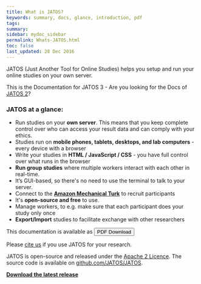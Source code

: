 ```yaml
---
title: What is JATOS?
keywords: summary, docs, glance, introduction, pdf
tags: 
summary:
sidebar: mydoc_sidebar
permalink: Whats-JATOS.html
toc: false
last_updated: 28 Dec 2016
---
```


JATOS (Just Another Tool for Online Studies) helps you setup and run your online studies on your own server.

This is the Documentation for JATOS 3 - Are you looking for the Docs of [JATOS 2](http://v2.jatos.org/Whats-JATOS.html)?

### JATOS at a glance: 
* Run studies on your **own server**. This means that you keep complete control over who can access your result data and can comply with your ethics.
* Studies run on **mobile phones, tablets, desktops, and lab computers** - every device with a browser
* Write your studies in **HTML / JavaScript / CSS** - you have full control over what runs in the browser 
* **Run group studies** where multiple workers interact with each other in real-time.
* It’s GUI-based, so there's no need to use the terminal to talk to your server. 
* Connect to the **[Amazon Mechanical Turk](https://www.mturk.com)** to recruit participants
* It's **open-source and free** to use.
* Manage workers, to e.g. make sure that each participant does your study only once
* **Export/Import** studies to facilitate exchange with other researchers

This documentation is available as <a target="_blank" class="noCrossRef" href="https://github.com/JATOS/JATOS_docs/raw/gh-pages/pdf/jatos-docs.pdf"><button type="button" class="btn btn-default" aria-label="Left Align"><span class="glyphicon glyphicon-download-alt" aria-hidden="true"></span> PDF Download</button></a>

Please [cite us](http://journals.plos.org/plosone/article?id=10.1371/journal.pone.0130834) if you use JATOS for your research.

JATOS is open-source and released under the [Apache 2 Licence](http://www.apache.org/licenses/LICENSE-2.0.html). The source code is available on [github.com/JATOS/JATOS](https://github.com/JATOS/JATOS).

**[Download the latest release](https://github.com/JATOS/JATOS/releases/)**
